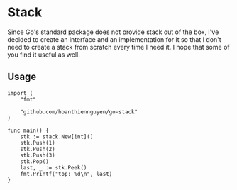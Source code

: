 # Stack
Since Go's standard package does not provide stack out of the box, I've decided to create an interface and an implementation for it so that I don't need to create a stack from scratch every time I need it.
I hope that some of you find it useful as well.

## Usage
```
import (
	"fmt"

	"github.com/hoanthiennguyen/go-stack"
)

func main() {
	stk := stack.New[int]()
	stk.Push(1)
	stk.Push(2)
	stk.Push(3)
	stk.Pop()
	last, _ := stk.Peek()
	fmt.Printf("top: %d\n", last)
}
```
